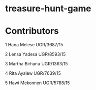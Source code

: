 # treasure-hunt-game
# Contributors

  1 	Hana Melese 	UGR/3687/15

  2 	Lensa Yadesa 	UGR/8593/15

  3 	Martha Birhanu 	UGR/1363/15

  4 	Rita Ayalew 	UGR/7639/15

  5 	Hawi Mekonnen 	UGR/5788/15
